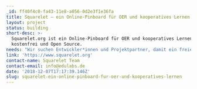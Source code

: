 ```yaml
---
_id: ff40f4c0-fa43-11e8-a056-0d2e3f1e36fa
title: Squarelet – ein Online-Pinboard für OER und kooperatives Lernen
layout: project
status: building
short-desc: >-
  Squarelet.org ist ein Online-Pinboard für OER und kooperatives Lernen,
  kostenfrei und Open Source.
needs: "Wir suchen Entwickler*innen und Projektpartner, damit ein freier Zugang zu Wissen mit selbstgesteuertem und kooperativem Lernen überall möglich ist. \r\n\r\nBis Ende 2018 konzentrieren wir uns auf die Entwicklung eines Prototypen für Desktopgeräte mit einfacher Live-Synchronisation und einem zugänglichen Design (vuetifyJS)."
link: 'https://www.squarelet.org'
contact-name: Squarelet Team
contact-email: info@edulabs.de
date: '2018-12-07T17:17:39.146Z'
slug: squarelet-ein-online-pinboard-fur-oer-und-kooperatives-lernen
---
```


